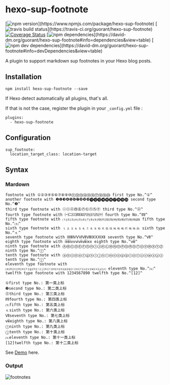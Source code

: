 # hexo-sup-footnote
[![npm version](https://img.shields.io/npm/v/hexo-sup-footnote.svg?)](https://www.npmjs.com/package/hexo-sup-footnote) [![travis build status](https://img.shields.io/travis/guorant/hexo-sup-footnote/master.svg?)](https://travis-ci.org/guorant/hexo-sup-footnote) [![Coverage Status](https://coveralls.io/repos/github/guorant/hexo-sup-footnote/badge.svg?branch=master)](https://coveralls.io/github/guorant/hexo-sup-footnote?branch=master) [![npm dependencies](https://img.shields.io/david/guorant/hexo-sup-footnote.svg?)](https://david-dm.org/guorant/hexo-sup-footnote#info=dependencies&view=table) [![npm dev dependencies](https://img.shields.io/david/dev/guorant/hexo-sup-footnote.svg?)](https://david-dm.org/guorant/hexo-sup-footnote#info=devDependencies&view=table)

A plugin to support markdown sup footnotes in your Hexo blog posts.

## Installation

```
npm install hexo-sup-footnote --save
```

If Hexo detect automatically all plugins, that's all.  

If that is not the case, register the plugin in your `_config.yml` file :
```
plugins:
  - hexo-sup-footnote
```

## Configuration

```
sup_footnote:
  location_target_class: location-target
```

## Syntax

### Mardown
```
footnote with ①②③④⑤⑥⑦⑧⑨⑩⑪⑫⑬⑭⑮⑯⑰⑱⑲⑳ first type No.^①^
another footnote with ❶❷❸❹❺❻❼❽❾❿⓫⓬⓭⓮⓯⓰⓱⓲⓳⓴ second type No.^❷^
third type footnote with ㊀㊁㊂㊃㊄㊅㊆㊇㊈㊉ third type No.^㊂^
fourth type footnote with ㈠㈡㈢㈣㈤㈥㈦㈧㈨㈩ fourth type No.^㈣^
fifth type footnote with ⑴⑵⑶⑷⑸⑹⑺⑻⑼⑽⑾⑿⒀⒁⒂⒃⒄⒅⒆⒇ fifth type No.^⑸^
sixth type footnote with ⒈⒉⒊⒋⒌⒍⒎⒏⒐⒑⒒⒓⒔⒕⒖⒗⒘⒙⒚⒛ sixth type No.^⒍^
seventh type footnote with ⅠⅡⅢⅣⅤⅥⅦⅧⅨⅩⅪⅫ seventh type No.^Ⅶ^
eighth type footnote with ⅰⅱⅲⅳⅴⅵⅶⅷⅸⅹ eighth type No.^ⅷ^
ninth type footnote with ⒶⒷⒸⒹⒺⒻⒼⒽⒾⒿⓀⓁⓂⓃⓄⓅⓆⓇⓈⓉⓊⓋⓌⓍⓎⓏ ninth type No.^Ⓘ^
tenth type footnote with ⓐⓑⓒⓓⓔⓕⓖⓗⓘⓙⓚⓛⓜⓝⓞⓟⓠⓡⓢⓣⓤⓥⓦⓧⓨⓩ tenth type No.^ⓙ^
eleventh type footnote with ⒜⒝⒞⒟⒠⒡⒢⒣⒤⒥⒦⒧⒨⒩⒪⒫⒬⒭⒮⒯⒰⒱⒲⒳⒴⒵ eleventh type No.^⒦^
twelfth type footnote with 1234567890 twelfth type No.^[12]^

①first type No.: 第一类上标
❷second type No.: 第二类上标
㊂third type No.: 第三类上标
㈣fourth type No.: 第四类上标
⑸fifth type No.: 第五类上标
⒍sixth type No.: 第六类上标
Ⅶseventh type No.: 第七类上标
ⅷeighth type No.: 第八类上标
Ⓘninth type No.: 第九类上标
ⓙtenth type No.: 第十类上标
⒦eleventh type No.: 第十一类上标
[12]twelfth type No.: 第十二类上标
```

See [Demo](http://kchen.cc/2016/11/10/footnotes-in-hexo/) here.

### Output
![footnotes](http://data.kchen.cc/mac_qrsync/71e694ce6f0052b83f7af81cfa7ccc64.png-960.jpg)